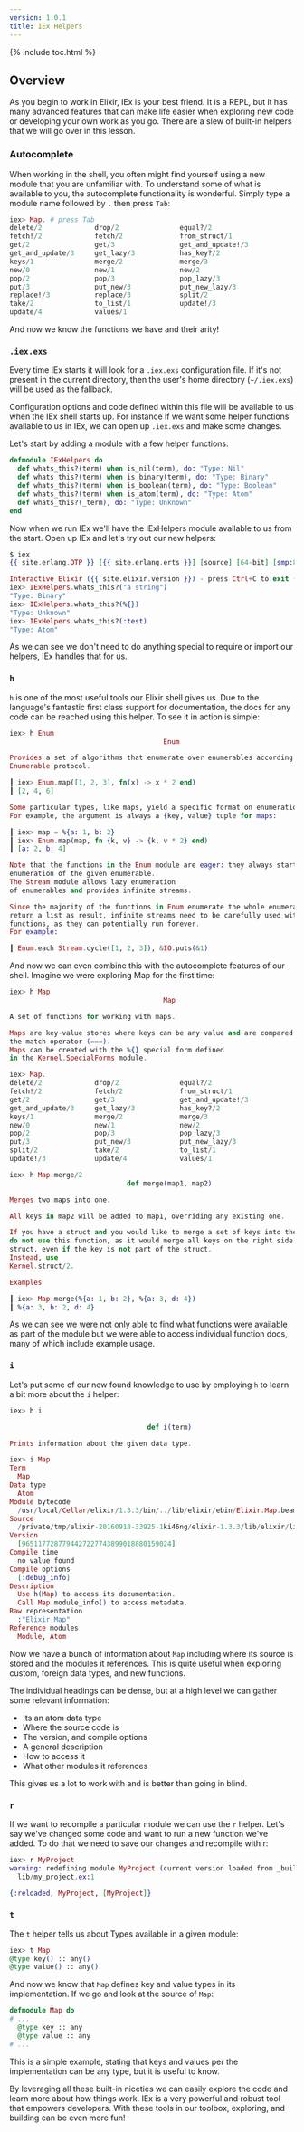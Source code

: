 ```yaml
---
version: 1.0.1
title: IEx Helpers
---
```


{% include toc.html %}

## Overview

As you begin to work in Elixir, IEx is your best friend.
It is a REPL, but it has many advanced features that can make life easier when exploring new code or developing your own work as you go.
There are a slew of built-in helpers that we will go over in this lesson.

### Autocomplete

When working in the shell, you often might find yourself using a new module that you are unfamiliar with.
To understand some of what is available to you, the autocomplete functionality is wonderful.
Simply type a module name followed by `.` then press `Tab`:

```elixir
iex> Map. # press Tab
delete/2             drop/2               equal?/2
fetch!/2             fetch/2              from_struct/1
get/2                get/3                get_and_update!/3
get_and_update/3     get_lazy/3           has_key?/2
keys/1               merge/2              merge/3
new/0                new/1                new/2
pop/2                pop/3                pop_lazy/3
put/3                put_new/3            put_new_lazy/3
replace!/3           replace/3            split/2
take/2               to_list/1            update!/3
update/4             values/1
```

And now we know the functions we have and their arity!

### `.iex.exs`

Every time IEx starts it will look for a `.iex.exs` configuration file.
If it's not present in the current directory, then the user's home directory (`~/.iex.exs`) will be used as the fallback.

Configuration options and code defined within this file will be available to us when the IEx shell starts up.
For instance if we want some helper functions available to us in IEx, we can open up `.iex.exs` and make some changes.

Let's start by adding a module with a few helper functions:

```elixir
defmodule IExHelpers do
  def whats_this?(term) when is_nil(term), do: "Type: Nil"
  def whats_this?(term) when is_binary(term), do: "Type: Binary"
  def whats_this?(term) when is_boolean(term), do: "Type: Boolean"
  def whats_this?(term) when is_atom(term), do: "Type: Atom"
  def whats_this?(_term), do: "Type: Unknown"
end
```

Now when we run IEx we'll have the IExHelpers module available to us from the start.
Open up IEx and let's try out our new helpers:

```elixir
$ iex
{{ site.erlang.OTP }} [{{ site.erlang.erts }}] [source] [64-bit] [smp:8:8] [async-threads:10] [hipe] [kernel-poll:false] [dtrace]

Interactive Elixir ({{ site.elixir.version }}) - press Ctrl+C to exit (type h() ENTER for help)
iex> IExHelpers.whats_this?("a string")
"Type: Binary"
iex> IExHelpers.whats_this?(%{})
"Type: Unknown"
iex> IExHelpers.whats_this?(:test)
"Type: Atom"
```

As we can see we don't need to do anything special to require or import our helpers, IEx handles that for us.

### `h`

`h` is one of the most useful tools our Elixir shell gives us.
Due to the language's fantastic first class support for documentation, the docs for any code can be reached using this helper.
To see it in action is simple:

```elixir
iex> h Enum
                                      Enum

Provides a set of algorithms that enumerate over enumerables according to the
Enumerable protocol.

┃ iex> Enum.map([1, 2, 3], fn(x) -> x * 2 end)
┃ [2, 4, 6]

Some particular types, like maps, yield a specific format on enumeration.
For example, the argument is always a {key, value} tuple for maps:

┃ iex> map = %{a: 1, b: 2}
┃ iex> Enum.map(map, fn {k, v} -> {k, v * 2} end)
┃ [a: 2, b: 4]

Note that the functions in the Enum module are eager: they always start the
enumeration of the given enumerable.
The Stream module allows lazy enumeration
of enumerables and provides infinite streams.

Since the majority of the functions in Enum enumerate the whole enumerable and
return a list as result, infinite streams need to be carefully used with such
functions, as they can potentially run forever.
For example:

┃ Enum.each Stream.cycle([1, 2, 3]), &IO.puts(&1)
```

And now we can even combine this with the autocomplete features of our shell.
Imagine we were exploring Map for the first time:

```elixir
iex> h Map
                                      Map

A set of functions for working with maps.

Maps are key-value stores where keys can be any value and are compared using
the match operator (===).
Maps can be created with the %{} special form defined
in the Kernel.SpecialForms module.

iex> Map.
delete/2             drop/2               equal?/2
fetch!/2             fetch/2              from_struct/1
get/2                get/3                get_and_update!/3
get_and_update/3     get_lazy/3           has_key?/2
keys/1               merge/2              merge/3
new/0                new/1                new/2
pop/2                pop/3                pop_lazy/3
put/3                put_new/3            put_new_lazy/3
split/2              take/2               to_list/1
update!/3            update/4             values/1

iex> h Map.merge/2
                             def merge(map1, map2)

Merges two maps into one.

All keys in map2 will be added to map1, overriding any existing one.

If you have a struct and you would like to merge a set of keys into the struct,
do not use this function, as it would merge all keys on the right side into the
struct, even if the key is not part of the struct.
Instead, use
Kernel.struct/2.

Examples

┃ iex> Map.merge(%{a: 1, b: 2}, %{a: 3, d: 4})
┃ %{a: 3, b: 2, d: 4}
```

As we can see we were not only able to find what functions were available as part of the module but we were able to access individual function docs, many of which include example usage.

### `i`

Let's put some of our new found knowledge to use by employing `h` to learn a bit more about the `i` helper:

```elixir
iex> h i

                                  def i(term)

Prints information about the given data type.

iex> i Map
Term
  Map
Data type
  Atom
Module bytecode
  /usr/local/Cellar/elixir/1.3.3/bin/../lib/elixir/ebin/Elixir.Map.beam
Source
  /private/tmp/elixir-20160918-33925-1ki46ng/elixir-1.3.3/lib/elixir/lib/map.ex
Version
  [9651177287794427227743899018880159024]
Compile time
  no value found
Compile options
  [:debug_info]
Description
  Use h(Map) to access its documentation.
  Call Map.module_info() to access metadata.
Raw representation
  :"Elixir.Map"
Reference modules
  Module, Atom
```

Now we have a bunch of information about `Map` including where its source is stored and the modules it references.
This is quite useful when exploring custom, foreign data types, and new functions.

The individual headings can be dense, but at a high level we can gather some relevant information:

- Its an atom data type
- Where the source code is
- The version, and compile options
- A general description
- How to access it
- What other modules it references

This gives us a lot to work with and is better than going in blind.

### `r`

If we want to recompile a particular module we can use the `r` helper.
Let's say we've changed some code and want to run a new function we've added.
To do that we need to save our changes and recompile with r:

```elixir
iex> r MyProject
warning: redefining module MyProject (current version loaded from _build/dev/lib/my_project/ebin/Elixir.MyProject.beam)
  lib/my_project.ex:1

{:reloaded, MyProject, [MyProject]}
```

### `t`

The `t` helper tells us about Types available in a given module:

```elixir
iex> t Map
@type key() :: any()
@type value() :: any()
```

And now we know that `Map` defines key and value types in its implementation.
If we go and look at the source of `Map`:

```elixir
defmodule Map do
# ...
  @type key :: any
  @type value :: any
# ...
```

This is a simple example, stating that keys and values per the implementation can be any type, but it is useful to know.

By leveraging all these built-in niceties we can easily explore the code and learn more about how things work.
IEx is a very powerful and robust tool that empowers developers.
With these tools in our toolbox, exploring, and building can be even more fun!
